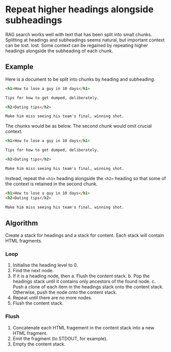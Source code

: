 # Repeat higher headings alongside subheadings

RAG search works well with text that has been split into small chunks. Splitting at headings and subheadings seems natural, but important context can be lost. lost. Some context can be regained by repeating higher headings alongside the subheading of each chunk.

## Example

Here is a document to be split into chunks by heading and subheading.

```html
<h1>How to lose a guy in 10 days</h1>

Tips for how to get dumped, deliberately.

<h2>Dating tips</h2>

Make him miss seeing his team's final, winning shot.
```

The chunks would be as below. The second chunk would omit crucial context.

```html
<h1>How to lose a guy in 10 days</h1>

Tips for how to get dumped, deliberately.
```

```html
<h2>Dating tips</h2>

Make him miss seeing his team's final, winning shot.
```

Instead, repeat the `<h1>` heading alongside the `<h2>` heading so that some of the context is retained in the second chunk.

```html
<h1>How to lose a guy in 10 days</h1>
<h2>Dating tips</h2>

Make him miss seeing his team's final, winning shot.
```

## Algorithm

Create a stack for headings and a stack for content. Each stack will contain HTML fragments.

### Loop

1. Initialise the heading level to 0.
2. Find the next node.
3. If it is a heading node, then
    a. Flush the content stack.
    b. Pop the headings stack until it contains only ancestors of the found node.
    c. Push a clone of each item in the headings stack onto the content stack.
   Otherwise, push the node onto the content stack.
4. Repeat until there are no more nodes.
5. Flush the content stack.

### Flush

1. Concatenate each HTML fragement in the content stack into a new HTML fragment.
2. Emit the fragment (to STDOUT, for example).
3. Empty the content stack.
